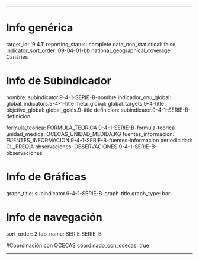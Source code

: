 ---

# Info genérica
target_id: '9.4.1'
reporting_status: complete
data_non_statistical: false
indicator_sort_order: 09-04-01-bb
national_geographical_coverage: Canàries

# Info de Subindicador
nombre: subindicator.9-4-1-SERIE-B-nombre
indicador_onu_global: global_indicators.9-4-1-title
meta_global: global_targets.9-4-title
objetivo_global: global_goals.9-title
definicion: subindicator.9-4-1-SERIE-B-definicion

formula_teorica: FORMULA_TEORICA.9-4-1-SERIE-B-formula-teorica
unidad_medida: OCECAS_UNIDAD_MEDIDA.KG
fuentes_informacion: FUENTES_INFORMACION.9-4-1-SERIE-B-fuentes-informacion
periodicidad: CL_FREQ.A
observaciones: OBSERVACIONES.9-4-1-SERIE-B-observaciones
# Info de Gráficas
graph_title: subindicator.9-4-1-SERIE-B-graph-title
graph_type: bar

# Info de navegación
sort_order: 2
tab_name: SERIE.SERIE_B

#Coordinación con OCECAS
coordinado_con_ocecas: true

---